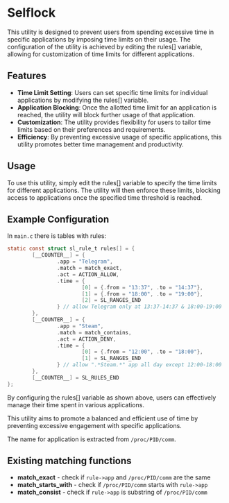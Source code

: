 # Selflock

This utility is designed to prevent users from spending excessive time in specific applications by imposing time limits on their usage. The configuration of the utility is achieved by editing the rules[] variable, allowing for customization of time limits for different applications.

## Features
- **Time Limit Setting**: Users can set specific time limits for individual applications by modifying the rules[] variable.
- **Application Blocking**: Once the allotted time limit for an application is reached, the utility will block further usage of that application.
- **Customization**: The utility provides flexibility for users to tailor time limits based on their preferences and requirements.
- **Efficiency**: By preventing excessive usage of specific applications, this utility promotes better time management and productivity.

## Usage
To use this utility, simply edit the rules[] variable to specify the time limits for different applications. The utility will then enforce these limits, blocking access to applications once the specified time threshold is reached.

## Example Configuration
In `main.c` there is tables with rules:
```c
static const struct sl_rule_t rules[] = {
        [__COUNTER__] = {
                .app = "Telegram",
                .match = match_exact,
                .act = ACTION_ALLOW,
                .time = {
                        [0] = {.from = "13:37", .to = "14:37"},
                        [1] = {.from = "18:00", .to = "19:00"},
                        [2] = SL_RANGES_END
                } // allow Telegram only at 13:37-14:37 & 18:00-19:00
        },
        [__COUNTER__] = {
                .app = "Steam",
                .match = match_contains,
                .act = ACTION_DENY,
                .time = {
                        [0] = {.from = "12:00", .to = "18:00"},
                        [1] = SL_RANGES_END
                } // allow ".*Steam.*" app all day except 12:00-18:00 
        },
        [__COUNTER__] = SL_RULES_END
};
```

By configuring the rules[] variable as shown above, users can effectively manage their time spent in various applications.

This utility aims to promote a balanced and efficient use of time by preventing excessive engagement with specific applications.

The name for application is extracted from `/proc/PID/comm`.

## Existing matching functions
- **match_exact** - check if `rule->app` and `/proc/PID/comm` are the same
- **match_starts_with** - check if `/proc/PID/comm` starts with `rule->app`
- **match_consist** - check if `rule->app` is substring of `/proc/PID/comm`